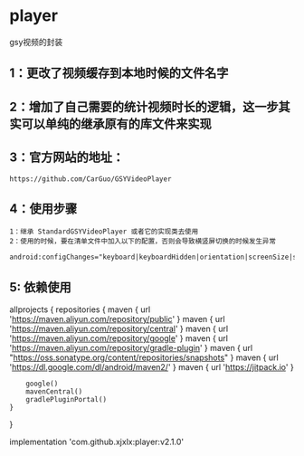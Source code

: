 # player

gsy视频的封装

## 1：更改了视频缓存到本地时候的文件名字

## 2：增加了自己需要的统计视频时长的逻辑，这一步其实可以单纯的继承原有的库文件来实现

## 3：官方网站的地址：

    https://github.com/CarGuo/GSYVideoPlayer

## 4：使用步骤

    1：继承 StandardGSYVideoPlayer 或者它的实现类去使用
    2：使用的时候，要在清单文件中加入以下的配置，否则会导致横竖屏切换的时候发生异常  
            android:configChanges="keyboard|keyboardHidden|orientation|screenSize|screenLayout|smallestScreenSize|uiMode"

## 5: 依赖使用
allprojects {
    repositories {
        maven { url 'https://maven.aliyun.com/repository/public' }
        maven { url 'https://maven.aliyun.com/repository/central' }
        maven { url 'https://maven.aliyun.com/repository/google' }
        maven { url 'https://maven.aliyun.com/repository/gradle-plugin' }
        maven { url "https://oss.sonatype.org/content/repositories/snapshots" }
        maven { url 'https://dl.google.com/dl/android/maven2/' }
        maven { url 'https://jitpack.io' }

        google()
        mavenCentral()
        gradlePluginPortal()
    }
}
        
implementation 'com.github.xjxlx:player:v2.1.0'
